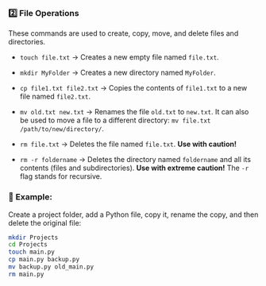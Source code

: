 ### 2️⃣ File Operations

These commands are used to create, copy, move, and delete files and directories.

* `touch file.txt` → Creates a new empty file named `file.txt`.

* `mkdir MyFolder` → Creates a new directory named `MyFolder`.

* `cp file1.txt file2.txt` → Copies the contents of `file1.txt` to a new file named `file2.txt`.

* `mv old.txt new.txt` → Renames the file `old.txt` to `new.txt`. It can also be used to move a file to a different directory: `mv file.txt /path/to/new/directory/`.

* `rm file.txt` → Deletes the file named `file.txt`. **Use with caution!**

* `rm -r foldername` → Deletes the directory named `foldername` and all its contents (files and subdirectories). **Use with extreme caution!** The `-r` flag stands for recursive.

### 📌 Example:

Create a project folder, add a Python file, copy it, rename the copy, and then delete the original file:

```bash
mkdir Projects
cd Projects
touch main.py
cp main.py backup.py
mv backup.py old_main.py
rm main.py
